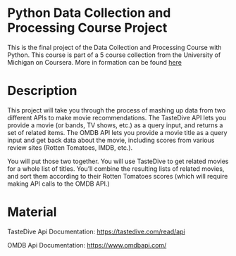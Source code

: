 # Python Data Collection and Processing Course Project
This is the final project of the Data Collection and Processing Course with Python. This course is part of a 5 course collection from the University of Michigan on Coursera. More in formation can be found [here](https://www.coursera.org/learn/data-collection-processing-python/home/welcome)

# Description
This project will take you through the process of mashing up data from two different APIs to make movie recommendations. The TasteDive API lets you provide a movie (or bands, TV shows, etc.) as a query input, and returns a set of related items. The OMDB API lets you provide a movie title as a query input and get back data about the movie, including scores from various review sites (Rotten Tomatoes, IMDB, etc.).

You will put those two together. You will use TasteDive to get related movies for a whole list of titles. You’ll combine the resulting lists of related movies, and sort them according to their Rotten Tomatoes scores (which will require making API calls to the OMDB API.)

# Material
TasteDive Api Documentation: https://tastedive.com/read/api

OMDB Api Documentation: https://www.omdbapi.com/
